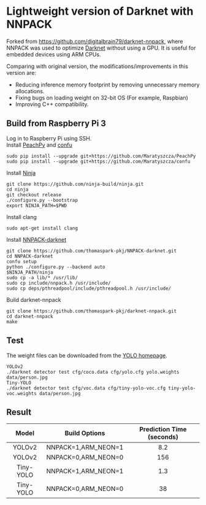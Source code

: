# Lightweight version of Darknet with NNPACK

Forked from https://github.com/digitalbrain79/darknet-nnpack, where NNPACK was used to optimize [Darknet](https://github.com/pjreddie/darknet) without using a GPU. It is useful for embedded devices using ARM CPUs.

Comparing with original version, the modifications/improvements in this version are:
* Reducing inference memory footprint by removing unnecessary memory allocations.
* Fixing bugs on loading weight on 32-bit OS (For example, Raspbian)
* Improving C++ compatibility.

## Build from Raspberry Pi 3
Log in to Raspberry Pi using SSH.<br/>
Install [PeachPy](https://github.com/Maratyszcza/PeachPy) and [confu](https://github.com/Maratyszcza/confu)
```
sudo pip install --upgrade git+https://github.com/Maratyszcza/PeachPy
sudo pip install --upgrade git+https://github.com/Maratyszcza/confu
```
Install [Ninja](https://ninja-build.org/)
```
git clone https://github.com/ninja-build/ninja.git
cd ninja
git checkout release
./configure.py --bootstrap
export NINJA_PATH=$PWD
```
Install clang
```
sudo apt-get install clang
```
Install [NNPACK-darknet](https://github.com/thomaspark-pkj/NNPACK-darknet.git)
```
git clone https://github.com/thomaspark-pkj/NNPACK-darknet.git
cd NNPACK-darknet
confu setup
python ./configure.py --backend auto
$NINJA_PATH/ninja
sudo cp -a lib/* /usr/lib/
sudo cp include/nnpack.h /usr/include/
sudo cp deps/pthreadpool/include/pthreadpool.h /usr/include/
```
Build darknet-nnpack
```
git clone https://github.com/thomaspark-pkj/darknet-nnpack.git
cd darknet-nnpack
make
```

## Test
The weight files can be downloaded from the [YOLO homepage](https://pjreddie.com/darknet/yolo/).
```
YOLOv2
./darknet detector test cfg/coco.data cfg/yolo.cfg yolo.weights data/person.jpg
Tiny-YOLO
./darknet detector test cfg/voc.data cfg/tiny-yolo-voc.cfg tiny-yolo-voc.weights data/person.jpg
```
## Result
Model | Build Options | Prediction Time (seconds)
:-:|:-:|:-:
YOLOv2 | NNPACK=1,ARM_NEON=1 | 8.2
YOLOv2 | NNPACK=0,ARM_NEON=0 | 156
Tiny-YOLO | NNPACK=1,ARM_NEON=1 | 1.3
Tiny-YOLO | NNPACK=0,ARM_NEON=0 | 38
